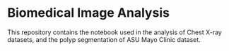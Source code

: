 # Biomedical Image Analysis

This repository contains the notebook used in the analysis of Chest X-ray datasets, and the polyp segmentation of ASU Mayo Clinic dataset.


